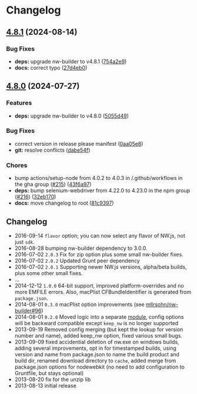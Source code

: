 # Changelog

## [4.8.1](https://github.com/nwjs/grunt-nw-builder/compare/v4.8.0...v4.8.1) (2024-08-14)


### Bug Fixes

* **deps:** upgrade nw-builder to v4.8.1 ([754a2e9](https://github.com/nwjs/grunt-nw-builder/commit/754a2e9e8adb00ab85c704fa613cc2e860ca0045))
* **docs:** correct typo ([27d4eb0](https://github.com/nwjs/grunt-nw-builder/commit/27d4eb081fb4001a93793a2381102b7e188b2d9f))

## [4.8.0](https://github.com/nwjs/grunt-nw-builder/compare/v4.7.8...v4.8.0) (2024-07-27)


### Features

* **deps:** upgrade nw-builder to v4.8.0 ([5055d49](https://github.com/nwjs/grunt-nw-builder/commit/5055d492dd465dea8715fc11655212dc59239f55))


### Bug Fixes

* correct version in release please manifest ([0aa05e8](https://github.com/nwjs/grunt-nw-builder/commit/0aa05e84d726a6b4b1f0f4a195212a00dcc0f9dc))
* **git:** resolve conflicts ([dabe54f](https://github.com/nwjs/grunt-nw-builder/commit/dabe54fb259ddb1993c675a110374fa640ff2672))


### Chores

* bump actions/setup-node from 4.0.2 to 4.0.3 in /.github/workflows in the gha group ([#215](https://github.com/nwjs/grunt-nw-builder/issues/215)) ([43f6a97](https://github.com/nwjs/grunt-nw-builder/commit/43f6a976ce3d62a25ed1bc0a03f427fff3d39b03))
* **deps:** bump selenium-webdriver from 4.22.0 to 4.23.0 in the npm group ([#216](https://github.com/nwjs/grunt-nw-builder/issues/216)) ([32eb170](https://github.com/nwjs/grunt-nw-builder/commit/32eb170eda20db5c97e795811faf197546aae566))
* **docs:** move changelog to root ([81c9397](https://github.com/nwjs/grunt-nw-builder/commit/81c9397b9c816095eba2769d03bd0cd8eb4e10f1))

## Changelog

- 2016-09-14 `flavor` option; you can now select any flavor of NW.js, not just `sdk`.
- 2016-08-28 bumping nw-builder dependency to 3.0.0.
- 2016-07-02 `2.0.3` Fix for zip option plus some small nw-builder fixes.
- 2016-07-02 `2.0.2` Updated Grunt peer dependency
- 2016-07-02 `2.0.1` Supporting newer NW.js versions, alpha/beta builds, plus some other small fixes.
- ...
- 2014-12-12 `1.0.0` 64-bit support, improved platform-overrides and no more EMFILE errors. Also, macPlist CFBundleIdentifier is generated from `package.json`.
- 2014-08-01 `0.3.0` macPlist option improvements (see [mllrsohn/nw-builder#96](https://github.com/mllrsohn/nw-builder/pull/96))
- 2014-08-01 `0.2.0` Moved logic into a separate [module](https://github.com/mllrsohn/nw-builder), config options will be backward compatible except `keep_nw` is no longer supported
- 2013-09-19 Removed config merging (but kept the lookup for version number and name), added keep_nw option, fixed various small bugs.
- 2013-09-09 fixed accidential deletion of nw.exe on windows builds, adding several improvements, opt in for timestamped builds, using version and name from package.json to name the build product and build dir, renamed download directory to `cache`, added merge from package.json options for nodewebkit (no need to add configuration to Gruntfile, but stays optional)
- 2013-08-20 fix for the unzip lib
- 2013-08-13 initial release

